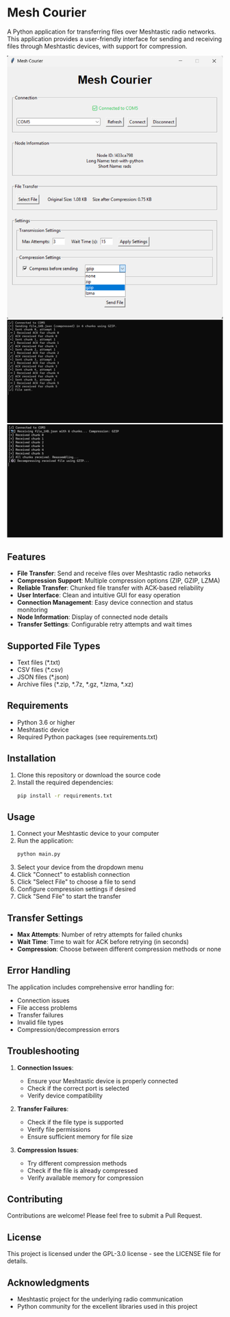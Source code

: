 # Mesh Courier

A Python application for transferring files over Meshtastic radio networks. This application provides a user-friendly interface for sending and receiving files through Meshtastic devices, with support for compression.

![IMG1](screenshots/img3.png)
![IMG2](screenshots/img2.png)
![IMG3](screenshots/img4.png)

## Features

- **File Transfer**: Send and receive files over Meshtastic radio networks
- **Compression Support**: Multiple compression options (ZIP, GZIP, LZMA)
- **Reliable Transfer**: Chunked file transfer with ACK-based reliability
- **User Interface**: Clean and intuitive GUI for easy operation
- **Connection Management**: Easy device connection and status monitoring
- **Node Information**: Display of connected node details
- **Transfer Settings**: Configurable retry attempts and wait times

## Supported File Types

- Text files (*.txt)
- CSV files (*.csv)
- JSON files (*.json)
- Archive files (*.zip, *.7z, *.gz, *.lzma, *.xz)

## Requirements

- Python 3.6 or higher
- Meshtastic device
- Required Python packages (see requirements.txt)

## Installation

1. Clone this repository or download the source code
2. Install the required dependencies:
   ```bash
   pip install -r requirements.txt
   ```

## Usage

1. Connect your Meshtastic device to your computer
2. Run the application:
   ```bash
   python main.py
   ```
3. Select your device from the dropdown menu
4. Click "Connect" to establish connection
5. Click "Select File" to choose a file to send
6. Configure compression settings if desired
7. Click "Send File" to start the transfer

## Transfer Settings

- **Max Attempts**: Number of retry attempts for failed chunks
- **Wait Time**: Time to wait for ACK before retrying (in seconds)
- **Compression**: Choose between different compression methods or none

## Error Handling

The application includes comprehensive error handling for:
- Connection issues
- File access problems
- Transfer failures
- Invalid file types
- Compression/decompression errors

## Troubleshooting

1. **Connection Issues**:
   - Ensure your Meshtastic device is properly connected
   - Check if the correct port is selected
   - Verify device compatibility

2. **Transfer Failures**:
   - Check if the file type is supported
   - Verify file permissions
   - Ensure sufficient memory for file size

3. **Compression Issues**:
   - Try different compression methods
   - Check if the file is already compressed
   - Verify available memory for compression

## Contributing

Contributions are welcome! Please feel free to submit a Pull Request.

## License

This project is licensed under the GPL-3.0 license - see the LICENSE file for details.

## Acknowledgments

- Meshtastic project for the underlying radio communication
- Python community for the excellent libraries used in this project 
